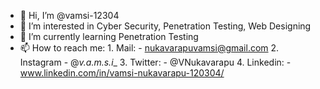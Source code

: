 - 👋 Hi, I’m @vamsi-12304
- 👀 I’m interested in Cyber Security, Penetration Testing, Web Designing
- 🌱 I’m currently learning Penetration Testing
- 📫 How to reach me:
        1. Mail: - nukavarapuvamsi@gmail.com
        2. Instagram - @_v.a.m.s.i__
        3. Twitter: - @VNukavarapu
        4. Linkedin: - www.linkedin.com/in/vamsi-nukavarapu-120304/

<!---
vamsi-12304/vamsi-12304 is a ✨ special ✨ repository because its `README.md` (this file) appears on your GitHub profile.
You can click the Preview link to take a look at your changes.
--->
